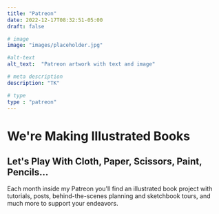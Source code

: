 ```yaml
---
title: "Patreon"
date: 2022-12-17T08:32:51-05:00
draft: false

# image
image: "images/placeholder.jpg"

#alt-text
alt_text:  "Patreon artwork with text and image"

# meta description
description: "TK"

# type
type : "patreon"
---
```

# We're Making Illustrated Books
## Let's Play With Cloth, Paper, Scissors, Paint, Pencils...
Each month inside my Patreon you'll find an illustrated book project with tutorials, posts, behind-the-scenes planning and sketchbook tours, and much more to support your endeavors.